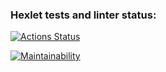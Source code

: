 ### Hexlet tests and linter status:
[![Actions Status](https://github.com/unbulanov/frontend-project-11/workflows/hexlet-check/badge.svg)](https://github.com/unbulanov/frontend-project-11/actions)

[![Maintainability](https://api.codeclimate.com/v1/badges/1127c203556396d00d4e/maintainability)](https://codeclimate.com/github/unbulanov/frontend-project-11/maintainability)